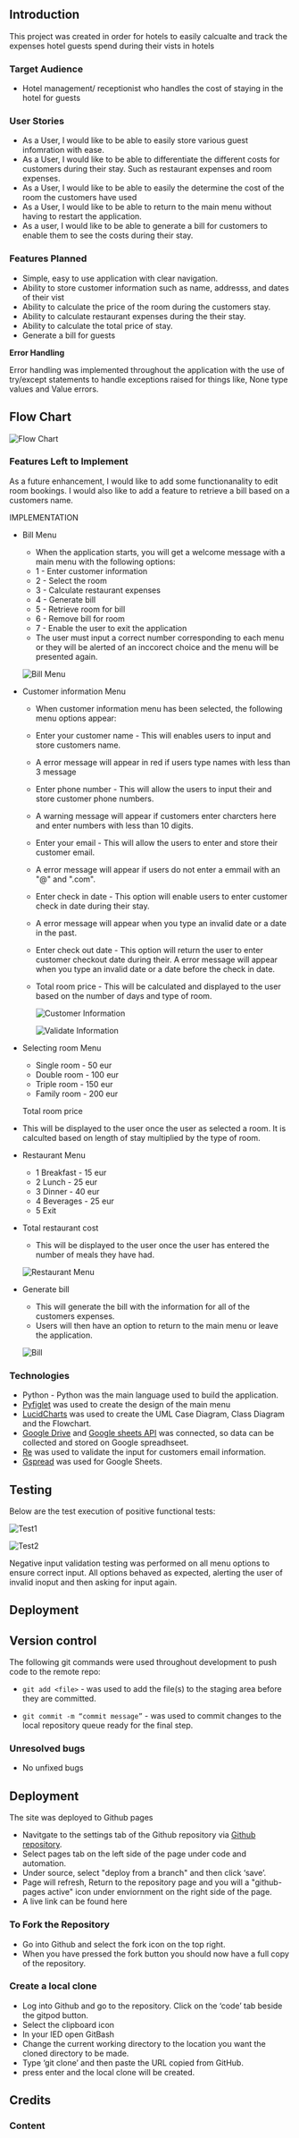 ## Introduction

This project was created in order for hotels to easily calcualte and track the expenses hotel guests spend during their vists in hotels

### Target Audience

* Hotel management/ receptionist who handles the cost of staying in the hotel for guests

### User Stories

* As a User, I would like to be able to easily store various guest infomration with ease.
* As a User, I would like to be able to differentiate the different costs for customers during their stay. Such as restaurant expenses and room expenses.
* As a User, I would like to be able to easily the determine the cost of the room the customers have used
* As a User, I would like to be able to return to the main menu without having to restart the application.
* As a user, I would like to be able to generate a bill for customers to enable them to see the costs during their stay.

### Features Planned

* Simple, easy to use application with clear navigation.
* Ability to store customer information such as name, addresss, and dates of their vist
* Ability to calculate the price of the room during the customers stay.
* Ability to calculate restaurant expenses during the their stay.
* Ability to calculate the total price of stay.
* Generate a bill for guests

**Error Handling**

Error handling was implemented throughout the application with the use of try/except statements to handle exceptions raised for things like, None type values and Value errors.

## Flow Chart


![Flow Chart](docs/images/project3.png)


### Features Left to Implement

As a future enhancement, I would like to add some functionanality to edit room bookings. I would also like to add a feature to retrieve a bill based on a customers name.

IMPLEMENTATION
* Bill Menu
    * When the application starts, you will get a welcome message with a main menu with the following options:
    * 1 - Enter customer information
    * 2 - Select the room
    * 3 - Calculate restaurant expenses
    * 4 - Generate bill
    * 5 - Retrieve room for bill
    * 6 - Remove bill for room
    * 7 - Enable the user to exit the application
    * The user must input a correct number corresponding to each menu or they will be alerted of an inccorect choice and the menu will be presented again.

    
    ![Bill Menu](docs/images/leunghotel.png)

 * Customer information Menu
    * When customer information menu has been selected, the following menu options appear:
    * Enter your customer name - This will enables users to input and store customers name.
    * A error message will appear in red if users type names with less than 3 message
    * Enter phone number - This will allow the users to input their and store customer phone numbers.
    * A warning message will appear if customers enter charcters here and enter numbers with less than 10 digits.
    * Enter your email - This will allow the users to enter and store their customer email.
    * A error message will appear if users do not enter a emmail with an "@" and ".com".
    * Enter check in date - This option will enable users to enter customer check in date during their stay.
    * A error message will appear when you type an invalid date or a date in the past.
    * Enter check out date - This option will return the user to enter customer checkout date during their.
      A error message will appear when you type an invalid date or a date before the check in date.
    * Total room price - This will be calculated and displayed to the user based on the number of days and type of room.
   

      ![Customer Information](docs/images/customer_information.png)

      ![Validate Information](docs/images/validate_information.png)


 * Selecting room Menu
    * Single room - 50 eur
    * Double room - 100 eur
    * Triple room - 150 eur
    * Family room - 200 eur

   Total room price
 * This will be displayed to the user once the user 
 as selected a room. It is calculted based on length of stay multiplied by the type of room.

 * Restaurant Menu
    * 1 Breakfast - 15 eur
    * 2 Lunch - 25 eur
    * 3 Dinner - 40 eur
    * 4 Beverages - 25 eur
    * 5 Exit
* Total restaurant cost
    * This will be displayed to the user once the user has entered the number of meals they have had.

   ![Restaurant Menu](docs/images/restaurant_menu3.png)

* Generate bill
   * This will generate the bill with the information for all of the customers expenses.
   * Users will then have an option to return to the main menu or leave the application.

   ![Bill](docs/images/bill.png)

### Technologies

* Python - Python was the main language used to build the application.
* [Pyfiglet](https://pypi.org/project/pyfiglet/0.7/) was used to create the design of the main menu 
* [LucidCharts](https://www.lucidchart.com/) was used to create the UML Case Diagram, Class Diagram and the Flowchart.
* [Google Drive](https://drive.google.com/) and [Google sheets API](https://developers.google.com/sheets/api) 
    was connected, so data can be collected and stored on Google spreadhseet.
* [Re](https://www.w3schools.com/python/python_regex.asp) was used to validate the input for customers email information.
* [Gspread](https://docs.gspread.org/en/v5.7.0/) was used for Google Sheets.

 ## Testing

 Below are the test execution of positive functional tests:

![Test1](docs/images/manualtest1.png)


![Test2](docs/images/manualtest2.png)

 Negative input validation testing was performed on all menu options to ensure correct input. All options behaved as expected, alerting the user of invalid inoput and then asking for input again.

 ## Deployment

 ## Version control

The following git commands were used throughout development to push code to the remote repo:

- ```git add <file>``` - was used to add the file(s) to the staging area before they are committed.

- ```git commit -m “commit message”``` - was used to commit changes to the local repository queue ready for the final step.

### Unresolved bugs
- No unfixed bugs

## Deployment

The site was deployed to Github pages
- Navitgate to the settings tab of the Github repository via [Github repository](https://github.com/adrianleung5/Leung-Wellness).
- Select pages tab on the left side of the page under code and automation.
- Under source, select "deploy from a branch" and then click ‘save’.
- Page will refresh, Return to the repository page and you will a "github-pages active" icon under enviornment on the right side of the page.
- A live link can be found here 

### To Fork the Repository
- Go into Github and select the fork icon on the top right.
- When you have pressed the fork button you should now have a full copy of the repository.

### Create a local clone
- Log into Github and go to the repository. Click on the ‘code’ tab beside the gitpod button.
- Select the clipboard icon
- In your IED open GitBash
- Change the current working directory to the location you want the cloned directory to be made.
- Type ‘git clone’ and then paste the URL copied from GitHub.
- press enter and the local clone will be created.

## Credits

### Content






